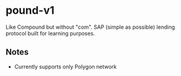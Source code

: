 # pound-v1
Like Compound but without "com". SAP (simple as possible) lending protocol built for learning purposes.

## Notes

* Currently supports only Polygon network